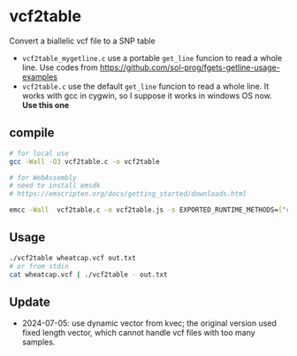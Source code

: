 # vcf2table
Convert a biallelic vcf file to a SNP table

- `vcf2table_mygetline.c` use a portable `get_line` funcion to read a whole line. Use codes from https://github.com/sol-prog/fgets-getline-usage-examples
- `vcf2table.c` use the default `get_line` funcion to read a whole line. It works with gcc in cygwin, so I suppose it works in windows OS now. **Use this one**

## compile
```sh
# for local use
gcc -Wall -O3 vcf2table.c -o vcf2table

# for WebAssembly
# need to install emsdk
# https://emscripten.org/docs/getting_started/downloads.html

emcc -Wall  vcf2table.c -o vcf2table.js -s EXPORTED_RUNTIME_METHODS=["callMain"] -s ALLOW_MEMORY_GROWTH=1 -O3

```

## Usage
```sh
./vcf2table wheatcap.vcf out.txt
# or from stdin
cat wheatcap.vcf | ./vcf2table - out.txt
```

## Update
- 2024-07-05: use dynamic vector from kvec; the original version used fixed length vector, which cannot handle vcf files with too many samples.
